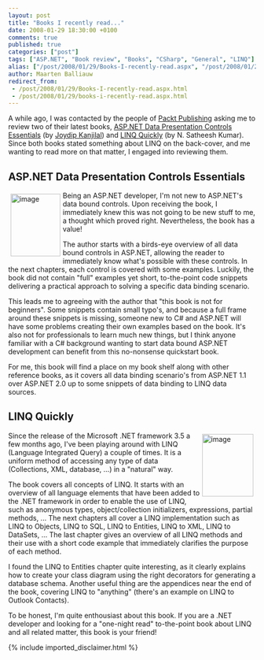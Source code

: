 ```yaml
---
layout: post
title: "Books I recently read..."
date: 2008-01-29 18:30:00 +0100
comments: true
published: true
categories: ["post"]
tags: ["ASP.NET", "Book review", "Books", "CSharp", "General", "LINQ"]
alias: ["/post/2008/01/29/Books-I-recently-read.aspx", "/post/2008/01/29/books-i-recently-read.aspx"]
author: Maarten Balliauw
redirect_from:
 - /post/2008/01/29/Books-I-recently-read.aspx.html
 - /post/2008/01/29/books-i-recently-read.aspx.html
---
```

<p>
A while ago, I was contacted by the people of <a href="http://www.packtpub.com/" target="_blank">Packt Publishing</a> asking me to review two of their latest books, <a href="http://www.packtpub.com/asp-net-data-presentation-controls/book" target="_blank">ASP.NET Data Presentation Controls Essentials</a> (by <a href="http://aspadvice.com/blogs/joydip/" target="_blank">Joydip Kanjilal</a>) and <a href="http://www.packtpub.com/linq-quick-starter/book" target="_blank">LINQ Quickly</a> (by N. Satheesh Kumar). Since both books stated something about LINQ on the back-cover, and me wanting to read more on that matter, I engaged into reviewing them. 
</p>
<h2>ASP.NET Data Presentation Controls Essentials</h2>
<p>
<a href="http://www.amazon.com/gp/product/1847193951?ie=UTF8&amp;tag=maabalblo-20&amp;linkCode=as2&amp;camp=1789&amp;creative=9325&amp;creativeASIN=1847193951" target="_blank"><img style="margin: 5px; border: 0px" src="/images/WindowsLiveWriter/7830248276a8_7ACC/image_3.png" border="0" alt="image" width="101" height="127" align="left" /></a> Being an ASP.NET developer, I&#39;m not new to ASP.NET&#39;s data bound controls. Upon receiving the book, I immediately knew this was not going to be new stuff to me, a thought which proved right. Nevertheless, the book has a value! 
</p>
<p>
The author starts with a birds-eye overview of all data bound controls in ASP.NET, allowing the reader to immediately know what&#39;s possible with these controls. In the next chapters, each control is covered with some examples. Luckily, the book did not contain &quot;full&quot; examples yet short, to-the-point code snippets delivering a practical approach to solving a specific data binding scenario. 
</p>
<p>
This leads me to agreeing with the author that &quot;this book is not for beginners&quot;. Some snippets contain small typo&#39;s, and because a full frame around these snippets is missing, someone new to C# and ASP.NET will have some problems creating their own examples based on the book. It&#39;s also not for professionals to learn much new things, but I think anyone familiar with a C# background wanting to start data bound ASP.NET development can benefit from this no-nonsense quickstart book. 
</p>
<p>
For me, this book will find a place on my book shelf along with other reference books, as it covers all data binding scenario&#39;s from ASP.NET 1.1 over ASP.NET 2.0 up to some snippets of data binding to LINQ data sources. 
</p>
<h2>LINQ Quickly</h2>
<p>
<a href="http://www.amazon.com/gp/product/1847192548?ie=UTF8&amp;tag=maabalblo-20&amp;linkCode=as2&amp;camp=1789&amp;creative=9325&amp;creativeASIN=1847192548" target="_blank"><img style="margin: 5px; border: 0px" src="/images/WindowsLiveWriter/7830248276a8_7ACC/image_6.png" border="0" alt="image" width="104" height="127" align="right" /></a> Since the release of the Microsoft .NET framework 3.5 a few months ago, I&#39;ve been playing around with LINQ (Language Integrated Query) a couple of times. It is a uniform method of accessing any type of data (Collections, XML, database, ...) in a &quot;natural&quot; way. 
</p>
<p>
The book covers all concepts of LINQ. It starts with an overview of all language elements that have been added to the .NET framework in order to enable the use of LINQ, such as anonymous types, object/collection initializers, expressions, partial methods, ... The next chapters all cover a LINQ implementation such as LINQ to Objects, LINQ to SQL, LINQ to Entities, LINQ to XML, LINQ to DataSets, ... The last chapter gives an overview of all LINQ methods and their use with a short code example that immediately clarifies the purpose of each method. 
</p>
<p>
I found the LINQ to Entities chapter quite interesting, as it clearly explains how to create your class diagram using the right decorators for generating a database schema. Another useful thing are the appendices near the end of the book, covering LINQ to &quot;anything&quot; (there&#39;s an example on LINQ to Outlook Contacts). 
</p>
<p>
To be honest, I&#39;m quite enthousiast about this book. If you are a .NET developer and looking for a &quot;one-night read&quot; to-the-point book about LINQ and all related matter, this book is your friend! 
</p>

{% include imported_disclaimer.html %}
